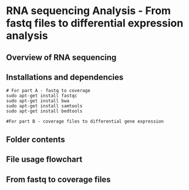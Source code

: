 # RNA sequencing Analysis -  From fastq files to differential expression analysis

## Overview of RNA sequencing

## Installations and dependencies
```
# For part A - fastq to coverage
sudo apt-get install fastqc
sudo apt-get install bwa
sudo apt-get install samtools 
sudo apt-get install bedtools

#For part B - coverage files to differential gene expression
```
## Folder contents

## File usage flowchart

## From fastq to coverage files
